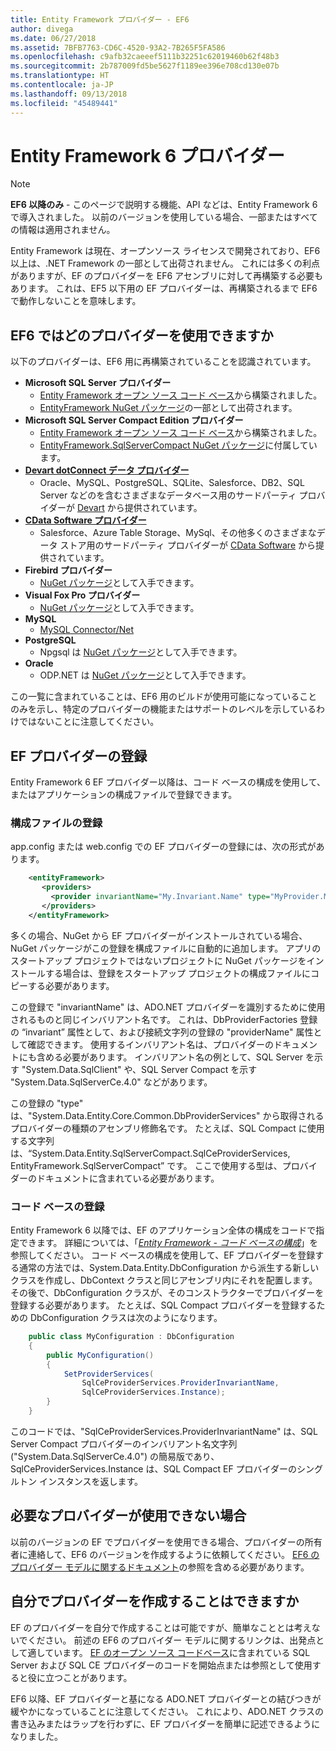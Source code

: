 ```yaml
---
title: Entity Framework プロバイダー - EF6
author: divega
ms.date: 06/27/2018
ms.assetid: 7BFB7763-CD6C-4520-93A2-7B265F5FA586
ms.openlocfilehash: c9afb32caeeef5111b32251c62019460b62f48b3
ms.sourcegitcommit: 2b787009fd5be5627f1189ee396e708cd130e07b
ms.translationtype: HT
ms.contentlocale: ja-JP
ms.lasthandoff: 09/13/2018
ms.locfileid: "45489441"
---
```

# <a name="entity-framework-6-providers"></a>Entity Framework 6 プロバイダー
> [!NOTE]
> **EF6 以降のみ** - このページで説明する機能、API などは、Entity Framework 6 で導入されました。 以前のバージョンを使用している場合、一部またはすべての情報は適用されません。

Entity Framework は現在、オープンソース ライセンスで開発されており、EF6 以上は、.NET Framework の一部として出荷されません。 これには多くの利点がありますが、EF のプロバイダーを EF6 アセンブリに対して再構築する必要もあります。 これは、EF5 以下用の EF プロバイダーは、再構築されるまで EF6 で動作しないことを意味します。

## <a name="which-providers-are-available-for-ef6"></a>EF6 ではどのプロバイダーを使用できますか

以下のプロバイダーは、EF6 用に再構築されていることを認識されています。

*   **Microsoft SQL Server プロバイダー**
    *   [Entity Framework オープン ソース コード ベース](http://github.com/aspnet/EntityFramework6)から構築されました。
    *   [EntityFramework NuGet パッケージ](http://nuget.org/packages/EntityFramework)の一部として出荷されます。
*   **Microsoft SQL Server Compact Edition プロバイダー**
    *   [Entity Framework オープン ソース コード ベース](http://github.com/aspnet/EntityFramework6)から構築されました。
    *   [EntityFramework.SqlServerCompact NuGet パッケージ](http://nuget.org/packages/EntityFramework.SqlServerCompact)に付属しています。
*   [**Devart dotConnect データ プロバイダー**](http://www.devart.com/dotconnect/)
    *   Oracle、MySQL、PostgreSQL、SQLite、Salesforce、DB2、SQL Server などのを含むさまざまなデータベース用のサードパーティ プロバイダーが [Devart](http://www.devart.com/) から提供されています。
*   [**CData Software プロバイダー**](http://www.cdata.com/ado/)
    *   Salesforce、Azure Table Storage、MySql、その他多くのさまざまなデータ ストア用のサードパーティ プロバイダーが [CData Software](http://www.cdata.com/ado/) から提供されています。
*   **Firebird プロバイダー**
    *   [NuGet パッケージ](http://www.nuget.org/packages/FirebirdSql.Data.FirebirdClient/)として入手できます。
*   **Visual Fox Pro プロバイダー**
    *   [NuGet パッケージ](https://www.nuget.org/packages/VFPEntityFrameworkProvider2/)として入手できます。
*   **MySQL**
    *   [MySQL Connector/Net](http://dev.mysql.com/downloads/connector/net/)
*   **PostgreSQL**
    *   Npgsql は [NuGet パッケージ](http://www.nuget.org/packages/Npgsql.EF6/)として入手できます。
*   **Oracle**
    *   ODP.NET は [NuGet パッケージ](https://www.nuget.org/packages/Oracle.ManagedDataAccess.EntityFramework/)として入手できます。

この一覧に含まれていることは、EF6 用のビルドが使用可能になっていることのみを示し、特定のプロバイダーの機能またはサポートのレベルを示しているわけではないことに注意してください。

## <a name="registering-ef-providers"></a>EF プロバイダーの登録

Entity Framework 6 EF プロバイダー以降は、コード ベースの構成を使用して、またはアプリケーションの構成ファイルで登録できます。

### <a name="config-file-registration"></a>構成ファイルの登録

app.config または web.config での EF プロバイダーの登録には、次の形式があります。


``` xml
    <entityFramework>
       <providers>
         <provider invariantName="My.Invariant.Name" type="MyProvider.MyProviderServices, MyAssembly" />
       </providers>
    </entityFramework>
```

多くの場合、NuGet から EF プロバイダーがインストールされている場合、NuGet パッケージがこの登録を構成ファイルに自動的に追加します。 アプリのスタートアップ プロジェクトではないプロジェクトに NuGet パッケージをインストールする場合は、登録をスタートアップ プロジェクトの構成ファイルにコピーする必要があります。

この登録で "invariantName" は、ADO.NET プロバイダーを識別するために使用されるものと同じインバリアント名です。 これは、DbProviderFactories 登録の “invariant” 属性として、および接続文字列の登録の "providerName" 属性として確認できます。 使用するインバリアント名は、プロバイダーのドキュメントにも含める必要があります。 インバリアント名の例として、SQL Server を示す "System.Data.SqlClient" や、SQL Server Compact を示す "System.Data.SqlServerCe.4.0" などがあります。

この登録の "type" は、"System.Data.Entity.Core.Common.DbProviderServices" から取得されるプロバイダーの種類のアセンブリ修飾名です。 たとえば、SQL Compact に使用する文字列は、“System.Data.Entity.SqlServerCompact.SqlCeProviderServices, EntityFramework.SqlServerCompact” です。 ここで使用する型は、プロバイダーのドキュメントに含まれている必要があります。

### <a name="code-based-registration"></a>コード ベースの登録

Entity Framework 6 以降では、EF のアプリケーション全体の構成をコードで指定できます。 詳細については、「_[Entity Framework - コード ベースの構成](https://msdn.microsoft.com/en-us/data/jj680699)_」を参照してください。 コード ベースの構成を使用して、EF プロバイダーを登録する通常の方法では、System.Data.Entity.DbConfiguration から派生する新しいクラスを作成し、DbContext クラスと同じアセンブリ内にそれを配置します。 その後で、DbConfiguration クラスが、そのコンストラクターでプロバイダーを登録する必要があります。 たとえば、SQL Compact プロバイダーを登録するための DbConfiguration クラスは次のようになります。

``` csharp
    public class MyConfiguration : DbConfiguration
    {
        public MyConfiguration()
        {
            SetProviderServices(
                SqlCeProviderServices.ProviderInvariantName,
                SqlCeProviderServices.Instance);
        }
    }
```

このコードでは、"SqlCeProviderServices.ProviderInvariantName" は、SQL Server Compact プロバイダーのインバリアント名文字列 ("System.Data.SqlServerCe.4.0") の簡易版であり、SqlCeProviderServices.Instance は、SQL Compact EF プロバイダーのシングルトン インスタンスを返します。

## <a name="what-if-the-provider-i-need-isnt-available"></a>必要なプロバイダーが使用できない場合

以前のバージョンの EF でプロバイダーを使用できる場合、プロバイダーの所有者に連絡して、EF6 のバージョンを作成するように依頼してください。 [EF6 のプロバイダー モデルに関するドキュメント](~/ef6/fundamentals/providers/provider-model.md)の参照を含める必要があります。

## <a name="can-i-write-a-provider-myself"></a>自分でプロバイダーを作成することはできますか

EF のプロバイダーを自分で作成することは可能ですが、簡単なこととは考えないでください。 前述の EF6 のプロバイダー モデルに関するリンクは、出発点として適しています。 [EF のオープン ソース コードベース](https://github.com/aspnet/EntityFramework6)に含まれている SQL Server および SQL CE プロバイダーのコードを開始点または参照として使用すると役に立つことがあります。

EF6 以降、EF プロバイダーと基になる ADO.NET プロバイダーとの結びつきが緩やかになっていることに注意してください。 これにより、ADO.NET クラスの書き込みまたはラップを行わずに、EF プロバイダーを簡単に記述できるようになりました。
